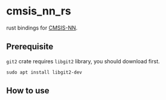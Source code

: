 # cmsis_nn_rs
rust bindings for [CMSIS-NN](https://github.com/ARM-software/CMSIS-NN).

## Prerequisite
`git2` crate requires `libgit2` library, you should download first.
```
sudo apt install libgit2-dev
```

## How to use
